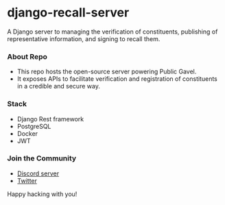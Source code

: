 # django-recall-server
A Django server to managing the verification of constituents, publishing of representative information, and signing to recall them. 

### About Repo
- This repo hosts the open-source server powering Public Gavel.
- It exposes APIs to facilitate verification and registration of constituents in a credible and secure way.

### Stack
- Django Rest framework
- PostgreSQL
- Docker
- JWT

### Join the Community
- [Discord server](https://discord.gg/v6TYzfuZc8)
- [Twitter]()

Happy hacking with you!
